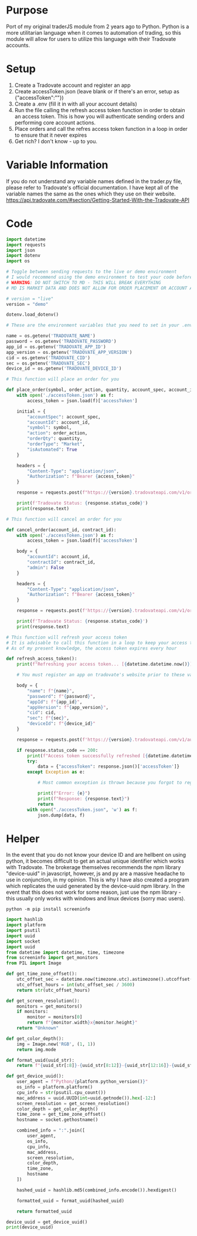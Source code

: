 # Purpose
Port of my original traderJS module from 2 years ago to Python. Python is a more utilitarian language when it comes to automation of trading, so this module will allow for users to utilize this language with their Tradovate accounts.
# Setup
1) Create a Tradovate account and register an app
2) Create accessToken.json (leave blank or if there's an error, setup as {"accessToken":""})
3) Create a .env (fill it in with all your account details)
4) Run the file calling the refresh access token function in order to obtain an access token. This is how you will authenticate sending orders and performing core account actions.
5) Place orders and call the refres access token function in a loop in order to ensure that it never expires
6) Get rich? I don't know - up to you.
# Variable Information
If you do not understand any variable names defined in the trader.py file, please refer to Tradovate's official documentation. I have kept all of the variable names the same as the ones which they use on their website. https://api.tradovate.com/#section/Getting-Started-With-the-Tradovate-API
# Code
```python
import datetime
import requests
import json
import dotenv
import os

# Toggle between sending requests to the live or demo environment
# I would recommend using the demo environment to test your code before going live
# WARNING: DO NOT SWITCH TO MD - THIS WILL BREAK EVERYTHING
# MD IS MARKET DATA AND DOES NOT ALLOW FOR ORDER PLACEMENT OR ACCOUNT AUTHENTICATION

# version = "live"
version = "demo"

dotenv.load_dotenv()

# These are the environment variables that you need to set in your .env file

name = os.getenv('TRADOVATE_NAME')
password = os.getenv('TRADOVATE_PASSWORD')
app_id = os.getenv('TRADOVATE_APP_ID')
app_version = os.getenv('TRADOVATE_APP_VERSION')
cid = os.getenv('TRADOVATE_CID')
sec = os.getenv('TRADOVATE_SEC')
device_id = os.getenv('TRADOVATE_DEVICE_ID')

# This function will place an order for you

def place_order(symbol, order_action, quantity, account_spec, account_id):
    with open('./accessToken.json') as f:
        access_token = json.load(f)['accessToken']

    initial = {
        "accountSpec": account_spec,
        "accountId": account_id,
        "symbol": symbol,
        "action": order_action,
        "orderQty": quantity,
        "orderType": "Market",
        "isAutomated": True
    }

    headers = {
        "Content-Type": "application/json",
        "Authorization": f"Bearer {access_token}"
    }

    response = requests.post(f"https://{version}.tradovateapi.com/v1/order/placeorder", headers=headers, data=json.dumps(initial))

    print(f'Tradovate Status: {response.status_code}')
    print(response.text)

# This function will cancel an order for you

def cancel_order(account_id, contract_id):
    with open('./accessToken.json') as f:
        access_token = json.load(f)['accessToken']

    body = {
        "accountId": account_id,
        "contractId": contract_id,
        "admin": False
    }

    headers = {
        "Content-Type": "application/json",
        "Authorization": f"Bearer {access_token}"
    }

    response = requests.post(f'https://{version}.tradovateapi.com/v1/order/liquidateposition', headers=headers, data=json.dumps(body))

    print(f'Tradovate Status: {response.status_code}')
    print(response.text)

# This function will refresh your access token
# It is advisable to call this function in a loop to keep your access token fresh
# As of my present knowledge, the access token expires every hour

def refresh_access_token():
    print(f"Refreshing your access token... [{datetime.datetime.now()}]")

    # You must register an app on tradovate's website prior to these variables working properly

    body = {
        "name": f"{name}",
        "password": f"{password}",
        "appId": f"{app_id}",
        "appVersion": f"{app_version}",
        "cid": cid,
        "sec": f"{sec}",
        "deviceId": f"{device_id}"
    }

    response = requests.post(f'https://{version}.tradovateapi.com/v1/auth/accesstokenrequest', json=body)

    if response.status_code == 200:
        print(f"Access token successfully refreshed [{datetime.datetime.now().isoformat()}]")
        try:
            data = {"accessToken": response.json()['accessToken']}
        except Exception as e:

            # Most common exception is thrown because you forgot to register your app properly

            print(f"Error: {e}")
            print(f"Response: {response.text}")
            return
        with open("./accessToken.json", 'w') as f:
            json.dump(data, f)
```
# Helper
In the event that you do not know your device ID and are hellbent on using python, it becomes difficult to get an actual unique identifier which works with Tradovate. The brokerage themselves recommends the npm library "device-uuid" in javascript, however, js and py are a massive headache to use in conjunction, in my opinion. This is why I have also created a program which replicates the uuid generated by the device-uuid npm library. In the event that this does not work for some reason, just use the npm library - this usually only works with windows and linux devices (sorry mac users).
```
python -m pip install screeninfo
```
```python
import hashlib
import platform
import psutil
import uuid
import socket
import uuid
from datetime import datetime, time, timezone
from screeninfo import get_monitors
from PIL import Image

def get_time_zone_offset():
    utc_offset_sec = datetime.now(timezone.utc).astimezone().utcoffset().total_seconds()
    utc_offset_hours = int(utc_offset_sec / 3600)
    return str(utc_offset_hours)

def get_screen_resolution():
    monitors = get_monitors()
    if monitors:
        monitor = monitors[0]
        return f"{monitor.width}x{monitor.height}"
    return "Unknown"

def get_color_depth():
    img = Image.new('RGB', (1, 1))
    return img.mode

def format_uuid(uuid_str):
    return f"{uuid_str[:8]}-{uuid_str[8:12]}-{uuid_str[12:16]}-{uuid_str[16:20]}-{uuid_str[20:]}"

def get_device_uuid():
    user_agent = f"Python/{platform.python_version()}"
    os_info = platform.platform()
    cpu_info = str(psutil.cpu_count())
    mac_address = uuid.UUID(int=uuid.getnode()).hex[-12:]
    screen_resolution = get_screen_resolution()
    color_depth = get_color_depth()
    time_zone = get_time_zone_offset()
    hostname = socket.gethostname()

    combined_info = ":".join([
        user_agent,
        os_info,
        cpu_info,
        mac_address,
        screen_resolution,
        color_depth,
        time_zone,
        hostname
    ])

    hashed_uuid = hashlib.md5(combined_info.encode()).hexdigest()

    formatted_uuid = format_uuid(hashed_uuid)

    return formatted_uuid

device_uuid = get_device_uuid()
print(device_uuid)
```
